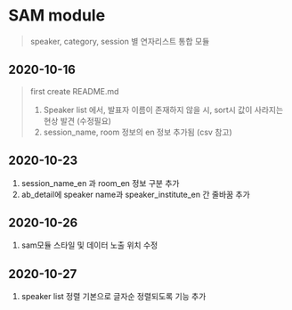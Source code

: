 SAM module
=============
> speaker, category, session 별 연자리스트 통합 모듈

2020-10-16
-------------
> first create README.md
> 1. Speaker list 에서, 발표자 이름이 존재하지 않을 시, sort시 값이 사라지는 현상 발견 (수정필요)
> 2. session_name, room 정보의 en 정보 추가됨 (csv 참고)

2020-10-23
-------------
1. session_name_en 과 room_en 정보 구분 추가
2. ab_detail에 speaker name과 speaker_institute_en 간 줄바꿈 추가

2020-10-26
-------------
1. sam모듈 스타일 및 데이터 노출 위치 수정

2020-10-27
-------------
1. speaker list 정렬 기본으로 글자순 정렬되도록 기능 추가